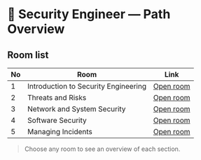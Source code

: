 # 🧠 Security Engineer — Path Overview

## Room list
| No | Room | Link |
|----|------|------|
| 1 | Introduction to Security Engineering | [Open room](introduction-to-security-engineering/README.md) |
| 2 | Threats and Risks | [Open room](threats-and-risks/README.md) |
| 3 | Network and System Security | [Open room](network-and-system-security/README.md) |
| 4 | Software Security | [Open room](software-security/README.md) |
| 5 | Managing Incidents | [Open room](managing-incidents/README.md) |

> Choose any room to see an overview of each section.

